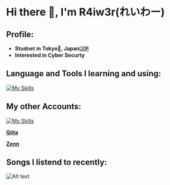 # Hi there 👋, I'm R4iw3r(れいわー)

## Profile:
- **Studnet in Tokyo🗼, Japan🇯🇵**
- **Interested in Cyber Securty**

## Language and Tools I learning and using:
[![My Skills](https://skillicons.dev/icons?i=linux,vscode,vim,html,css,c,js,ts,go,python,latex,nextjs,materialui,flask,sqlite,aws,docker,kubernetes,git,github)](https://skillicons.dev)

## My other Accounts:
[![My Skills](https://skillicons.dev/icons?i=twitter)](https://twitter.com/R4iw3rIs103)

**[Qiita](https://qiita.com/R4iw3r103)**

**[Zenn](https://zenn.dev/r4iw3r)**

## Songs I listend to recently:
![Alt text](https://spotify-recently-played-readme.vercel.app/api?user=inno103&count=10)
<!--
**R4iw3r103/R4iw3r103** is a ✨ _special_ ✨ repository because its `README.md` (this file) appears on your GitHub profile.

Here are some ideas to get you started:

- 🔭 I’m currently working on ...
- 🌱 I’m currently learning ...
- 👯 I’m looking to collaborate on ...
- 🤔 I’m looking for help with ...
- 💬 Ask me about ...
- 📫 How to reach me: ...
- 😄 Pronouns: ...
- ⚡ Fun fact: ...
-->

